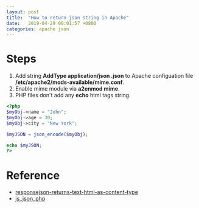 ```yaml
---
layout: post
title:  "How to return json string in Apache"
date:   2019-04-29 00:01:57 +0800
categories: apache json
---
```


# Steps
1. Add string **AddType application/json .json** to Apache configuation file **/etc/apache2/mods-available/mime.conf**.
2. Enable mime module via **a2enmod mime**.
3. PHP files don't add any **echo** html tags string.

```php
<?php
$myObj->name = "John";
$myObj->age = 30;
$myObj->city = "New York";

$myJSON = json_encode($myObj);

echo $myJSON;
?>
```

# Reference
* [responsejson-returns-text-html-as-content-type](https://stackoverflow.com/questions/24951314/responsejson-returns-text-html-as-content-type)
* [js_json_php](https://www.w3schools.com/js/js_json_php.asp)

